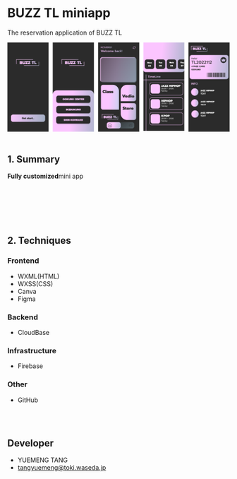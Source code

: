 # BUZZ TL miniapp

The reservation application of BUZZ TL

![image](https://github.com/tangyuemeng/tl-dance-studio/blob/develop/screenshots/TL%20DANCE%20STUDIO.png)
<br><br>

## 1. Summary

**Fully customized**mini app
<br>
<br>

<br>

<br><br>

## 2. Techniques

### Frontend

- WXML(HTML)
- WXSS(CSS)
- Canva
- Figma

### Backend

- CloudBase

### Infrastructure

- Firebase

### Other

- GitHub

<br><br>

## Developer

- YUEMENG TANG
- tangyuemeng@toki.waseda.jp
